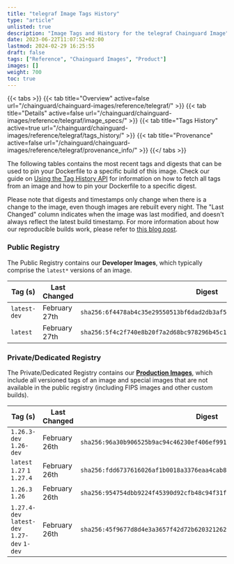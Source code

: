 ```yaml
---
title: "telegraf Image Tags History"
type: "article"
unlisted: true
description: "Image Tags and History for the telegraf Chainguard Image"
date: 2023-06-22T11:07:52+02:00
lastmod: 2024-02-29 16:25:55
draft: false
tags: ["Reference", "Chainguard Images", "Product"]
images: []
weight: 700
toc: true
---
```


{{< tabs >}}
{{< tab title="Overview" active=false url="/chainguard/chainguard-images/reference/telegraf/" >}}
{{< tab title="Details" active=false url="/chainguard/chainguard-images/reference/telegraf/image_specs/" >}}
{{< tab title="Tags History" active=true url="/chainguard/chainguard-images/reference/telegraf/tags_history/" >}}
{{< tab title="Provenance" active=false url="/chainguard/chainguard-images/reference/telegraf/provenance_info/" >}}
{{</ tabs >}}

The following tables contains the most recent tags and digests that can be used to pin your Dockerfile to a specific build of this image. Check our guide on [Using the Tag History API](/chainguard/chainguard-images/using-the-tag-history-api/) for information on how to fetch all tags from an image and how to pin your Dockerfile to a specific digest.

Please note that digests and timestamps only change when there is a change to the image, even though images are rebuilt every night. The "Last Changed" column indicates when the image was last modified, and doesn't always reflect the latest build timestamp. For more information about how our reproducible builds work, please refer to [this blog post](https://www.chainguard.dev/unchained/reproducing-chainguards-reproducible-image-builds).

### Public Registry
The Public Registry contains our **Developer Images**, which typically comprise the `latest*` versions of an image.

| Tag (s)       | Last Changed  | Digest                                                                    |
|---------------|---------------|---------------------------------------------------------------------------|
|  `latest-dev` | February 27th | `sha256:6f4478ab4c35e29550513bf6dad2db3af5a220935bff30b58958824c6389ca20` |
|  `latest`     | February 27th | `sha256:5f4c2f740e8b20f7a2d68bc978296b45c14bb52dfdef0ad5d2258b8d3a07aecd` |


### Private/Dedicated Registry
The Private/Dedicated Registry contains our **[Production Images](https://www.chainguard.dev/chainguard-images)**, which include all versioned tags of an image and special images that are not available in the public registry (including FIPS images and other custom builds).

| Tag (s)                                       | Last Changed  | Digest                                                                    |
|-----------------------------------------------|---------------|---------------------------------------------------------------------------|
|  `1.26.3-dev` `1.26-dev`                      | February 26th | `sha256:96a30b906525b9ac94c46230ef406ef991a5d305d9745869dc42ce9686ba1f4d` |
|  `latest` `1.27` `1` `1.27.4`                 | February 26th | `sha256:fdd6737616026af1b0018a3376eaa4cab8e02a9627b52a83453d0863b02c6d29` |
|  `1.26.3` `1.26`                              | February 26th | `sha256:954754dbb9224f45390d92cfb48c94f31f15e5d161cabd4d4edbd1c48781c365` |
|  `1.27.4-dev` `latest-dev` `1.27-dev` `1-dev` | February 26th | `sha256:45f9677d8d4e3a3657f42d72b620321262114e6bbcfb06d3b82636f7227e93ac` |

